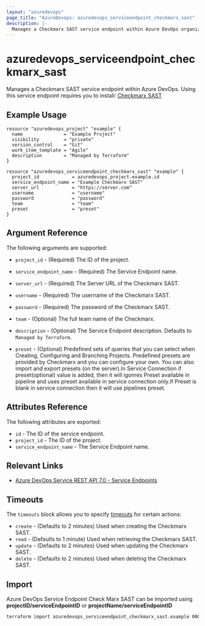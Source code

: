 ```yaml
---
layout: "azuredevops"
page_title: "AzureDevops: azuredevops_serviceendpoint_checkmarx_sast"
description: |-
  Manages a Checkmarx SAST service endpoint within Azure DevOps organization.
---
```


# azuredevops_serviceendpoint_checkmarx_sast

Manages a Checkmarx SAST service endpoint within Azure DevOps. Using this service endpoint requires you to install: [Checkmarx SAST](https://marketplace.visualstudio.com/items?itemName=checkmarx.cxsast)

## Example Usage

```hcl
resource "azuredevops_project" "example" {
  name               = "Example Project"
  visibility         = "private"
  version_control    = "Git"
  work_item_template = "Agile"
  description        = "Managed by Terraform"
}

resource "azuredevops_serviceendpoint_checkmarx_sast" "example" {
  project_id            = azuredevops_project.example.id
  service_endpoint_name = "Example Checkmarx SAST"
  server_url            = "https://server.com"
  username              = "username"
  password              = "password"
  team                  = "team"
  preset                = "preset"
}
```

## Argument Reference

The following arguments are supported:

* `project_id` - (Required) The ID of the project.

* `service_endpoint_name` - (Required) The Service Endpoint name.

* `server_url` - (Required) The Server URL of the Checkmarx SAST.

* `username` - (Required) The username of the Checkmarx SAST.

* `password` - (Required) The password of the Checkmarx SAST.

* `team` - (Optional) The full team name of the Checkmarx.

* `description` - (Optional) The Service Endpoint description. Defaults to `Managed by Terraform`.

* `preset` - (Optional) Predefined sets of queries that you can select when Creating, Configuring and Branching Projects. Predefined presets are provided by Checkmarx and you can configure your own. You can also import and export presets (on the server).In Service Connection if preset(optional) value is added, then it will igonres Preset available in pipeline and uses preset available in service connection only.If Preset is blank in service connection then it will use pipelines preset.


## Attributes Reference

The following attributes are exported:

* `id` - The ID of the service endpoint.
* `project_id` - The ID of the project.
* `service_endpoint_name` - The Service Endpoint name.

## Relevant Links

- [Azure DevOps Service REST API 7.0 - Service Endpoints](https://docs.microsoft.com/en-us/rest/api/azure/devops/serviceendpoint/endpoints?view=azure-devops-rest-7.0)

## Timeouts

The `timeouts` block allows you to specify [timeouts](https://developer.hashicorp.com/terraform/language/resources/syntax#operation-timeouts) for certain actions:

* `create` - (Defaults to 2 minutes) Used when creating the Checkmarx SAST.
* `read` - (Defaults to 1 minute) Used when retrieving the Checkmarx SAST.
* `update` - (Defaults to 2 minutes) Used when updating the Checkmarx SAST.
* `delete` - (Defaults to 2 minutes) Used when deleting the Checkmarx SAST.

## Import

Azure DevOps Service Endpoint Check Marx SAST can be imported using **projectID/serviceEndpointID** or **projectName/serviceEndpointID**

```sh
terraform import azuredevops_serviceendpoint_checkmarx_sast.example 00000000-0000-0000-0000-000000000000/00000000-0000-0000-0000-000000000000
```
